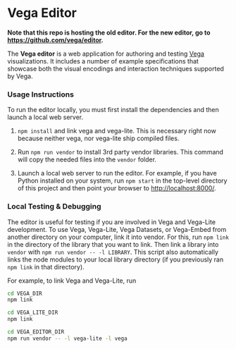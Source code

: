 # Vega Editor


**Note that this repo is hosting the old editor. For the new editor, go to https://github.com/vega/editor.**


The **Vega editor** is a web application for authoring and testing [Vega](http://github.com/vega/vega) visualizations. It includes a number of example specifications that showcase both the visual encodings and interaction techniques supported by Vega.

### Usage Instructions

To run the editor locally, you must first install the dependencies and then launch a local web server. 

1. `npm install` and link vega and vega-lite. This is necessary right now because neither vega, nor vega-lite ship compiled files. 

2. Run `npm run vendor` to install 3rd party vendor libraries. This command will copy the needed files into the `vendor` folder.

3. Launch a local web server to run the editor. For example, if you have Python installed on your system, run `npm start` in the top-level directory of this project and then point your browser to [http://localhost:8000/](http://localhost:8000/).

### Local Testing & Debugging

The editor is useful for testing if you are involved in Vega and Vega-Lite development. To use Vega, Vega-Lite, Vega Datasets, or Vega-Embed from another directory on your computer, link it into vendor. For this, run `npm link` in the directory of the library that you want to link. Then link a library into `vendor` with `npm run vendor -- -l LIBRARY`. This script also automatically links the node modules to your local library directory (if you previously ran `npm link` in that directory).

For example, to link Vega and Vega-Lite, run

```bash
cd VEGA_DIR
npm link

cd VEGA_LITE_DIR
npm link

cd VEGA_EDITOR_DIR
npm run vendor -- -l vega-lite -l vega
```
